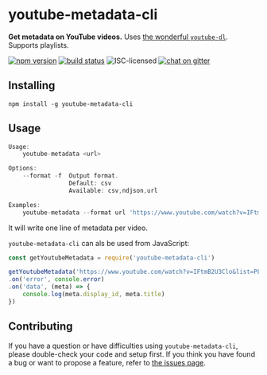 # youtube-metadata-cli

**Get metadata on YouTube videos.** Uses [the wonderful `youtube-dl`](http://rg3.github.io/youtube-dl/). Supports playlists.

[![npm version](https://img.shields.io/npm/v/youtube-metadata-cli.svg)](https://www.npmjs.com/package/youtube-metadata-cli)
[![build status](https://img.shields.io/travis/derhuerst/youtube-metadata-cli.svg)](https://travis-ci.org/derhuerst/youtube-metadata-cli)
![ISC-licensed](https://img.shields.io/github/license/derhuerst/youtube-metadata-cli.svg)
[![chat on gitter](https://badges.gitter.im/derhuerst.svg)](https://gitter.im/derhuerst)


## Installing

```shell
npm install -g youtube-metadata-cli
```


## Usage

```js
Usage:
    youtube-metadata <url>

Options:
    --format -f  Output format.
                 Default: csv
                 Available: csv,ndjson,url

Examples:
    youtube-metadata --format url 'https://www.youtube.com/watch?v=IFtmB2U3Clo&list=PLJ7QPuvv91Jsf2mEnwtCaVyxkuLMkRJF6'
```

It will write one line of metadata per video.

`youtube-metadata-cli` can als be used from JavaScript:

```js
const getYoutubeMetadata = require('youtube-metadata-cli')

getYoutubeMetadata('https://www.youtube.com/watch?v=IFtmB2U3Clo&list=PLJ7QPuvv91Jsf2mEnwtCaVyxkuLMkRJF6')
.on('error', console.error)
.on('data', (meta) => {
	console.log(meta.display_id, meta.title)
})
```


## Contributing

If you have a question or have difficulties using `youtube-metadata-cli`, please double-check your code and setup first. If you think you have found a bug or want to propose a feature, refer to [the issues page](https://github.com/derhuerst/youtube-metadata-cli/issues).
